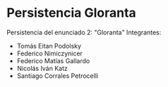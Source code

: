 # Persistencia Gloranta
Persistencia del enunciado 2: "Gloranta"
Integrantes:
- Tomás Eitan Podolsky
- Federico Nimiczynicer
- Federico Matías Gallardo
- Nicolás Iván Katz
- Santiago Corrales Petrocelli
